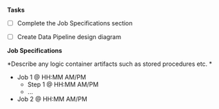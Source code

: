 __Tasks__

- [ ] Complete the Job Specifications section
- [ ] Create Data Pipeline design diagram


__Job Specifications__

*Describe any logic container artifacts such as stored procedures etc. *

 - Job 1 @ HH:MM AM/PM
    - Step 1 @ HH:MM AM/PM
    - ...
  - Job 2 @ HH:MM AM/PM